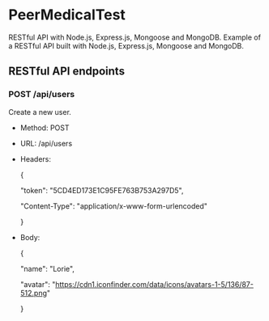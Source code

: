 # PeerMedicalTest

RESTful API with Node.js, Express.js, Mongoose and MongoDB.
Example of a RESTful API built with Node.js, Express.js, Mongoose and MongoDB.

## RESTful API endpoints

### POST /api/users
Create a new user.

- Method: POST
- URL: /api/users
- Headers:

    {

    "token": "5CD4ED173E1C95FE763B753A297D5",

    "Content-Type": "application/x-www-form-urlencoded"

    }

- Body:

    {

    "name": "Lorie",

    "avatar": "https://cdn1.iconfinder.com/data/icons/avatars-1-5/136/87-512.png"

    }
